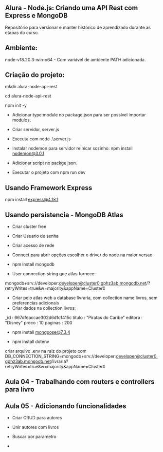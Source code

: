 ## Alura - Node.js: Criando uma API Rest com Express e MongoDB

Repositório para versionar e manter histórico de aprendizado durante as etapas do curso.

## Ambiente:

node-v18.20.3-win-x64 - Com variável de ambiente PATH adicionada.

## Criação do projeto:

mkdir alura-node-api-rest

cd alura-node-api-rest

npm init -y

- Adicionar type:module no package.json para ser possível importar modulos.

- Criar servidor, server.js

- Executa com node .\server.js

- Instalar nodemon para servidor reinicar sozinho: npm install nodemon@3.0.1

- Adicionar script no packge json.

- Executar o projeto com npm run dev

## Usando Framework Express

npm install express@4.18.1

## Usando persistencia - MongoDB Atlas

- Criar cluster free

- Criar Usuario de senha
- Criar acesso de rede 
- Connect para abrir opções escolher o driver do node na maior versao
- npm install mongodb
- User connection string que atlas fornece:

mongodb+srv://developer:developer@cluster0.gphz3ab.mongodb.net/?retryWrites=true&w=majority&appName=Cluster0

- Criar pelo atlas web a database livraria, com collection name livros, sem preferencias adicionais
- Criar dados na collection livros:

_id : 667dfeaccae302d6d1c1415c
titulo : "Piratas do Caribe"
editora : "Disney"
preco : 10
paginas : 200

- npm install mongoose@7.3.4

- npm install dotenv

criar arquivo .env na raiz do projeto com DB_CONNECTION_STRING=mongodb+srv://developer:developer@cluster0.gphz3ab.mongodb.net/livraria?retryWrites=true&w=majority&appName=Cluster0

## Aula 04 - Trabalhando com routers e controllers para livro

## Aula 05 - Adicionando funcionalidades

- Criar CRUD para autores

- Unir autores com livros

- Buscar por parametro

- 